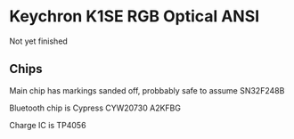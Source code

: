 # Keychron K1SE RGB Optical ANSI

Not yet finished

## Chips

Main chip has markings sanded off, probbably safe to assume SN32F248B

Bluetooth chip is Cypress CYW20730 A2KFBG

Charge IC is TP4056

